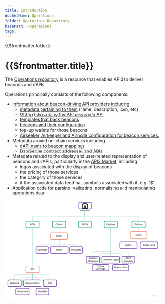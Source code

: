 ```yaml
---
title: Introduction
docSetName: Operations
folder: Operations Repository
basePath: /operations
tags:
---
```


<TitleSpan>{{$frontmatter.folder}}</TitleSpan>

# {{$frontmatter.title}}

<!--TocHeader />
<TOC class="table-of-contents" :include-level="[2,3]" /-->

The [Operations repository](https://github.com/api3dao/operations) is a resource
that enables API3 to deliver beacons and dAPIs.

Operations principally consists of the following components:

- [Information about beacon-driving API providers including](https://github.com/api3dao/operations/tree/main/data/apis/amberdata)
  - [metadata pertaining to them](https://github.com/api3dao/operations/blob/main/data/apis/amberdata/apiMetadata.json)
    (name, description, icon, etc)
  - [OIS(es) describing the API provider's API](https://github.com/api3dao/operations/tree/main/data/apis/amberdata/ois)
  - [templates that back beacons](https://github.com/api3dao/operations/tree/main/data/apis/amberdata/templates)
  - [beacons and their configuration](https://github.com/api3dao/operations/tree/main/data/apis/amberdata/beacons)
  - top-up wallets for those beacons
  - [Airseeker, Airkeeper and Airnode configuration for beacon services.](https://github.com/api3dao/operations/tree/main/data/apis/amberdata/deployments)
- Metadata around on-chain services including
  - [dAPI name to beacon mappings](https://github.com/api3dao/operations/tree/main/data/dapis)
  - [DapiServer contract addresses and ABIs](https://github.com/api3dao/operations/blob/main/data/chains/avalanche.json)
- Metadata related to the display and user-related representation of beacons and
  dAPIs, particularly in the [API3 Market](https://market.api3.org), including
  - logos associated with the display of beacons
  - the pricing of those services
  - the category of those services
  - if the associated data feed has symbols associated with it, e.g. '$'
- Application code for parsing, validating, normalising and manipulating
  operations data

![API3 Operations Diagram](./assets/images/api3-operations-diagram.jpg)
